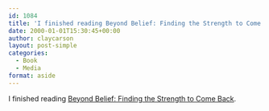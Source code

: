 ```yaml
---
id: 1084
title: 'I finished reading Beyond Belief: Finding the Strength to Come Back'
date: 2000-01-01T15:30:45+00:00
author: claycarson
layout: post-simple
categories: 
  - Book
  - Media
format: aside
---
```

I finished reading [Beyond Belief: Finding the Strength to Come Back](http://amazon.com/exec/obidos/ASIN/1599951606/claycarson0c-20).<!--more-->